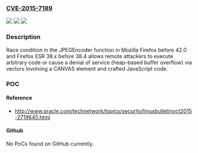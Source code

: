 ### [CVE-2015-7189](https://cve.mitre.org/cgi-bin/cvename.cgi?name=CVE-2015-7189)
![](https://img.shields.io/static/v1?label=Product&message=n%2Fa&color=blue)
![](https://img.shields.io/static/v1?label=Version&message=n%2Fa&color=blue)
![](https://img.shields.io/static/v1?label=Vulnerability&message=n%2Fa&color=brighgreen)

### Description

Race condition in the JPEGEncoder function in Mozilla Firefox before 42.0 and Firefox ESR 38.x before 38.4 allows remote attackers to execute arbitrary code or cause a denial of service (heap-based buffer overflow) via vectors involving a CANVAS element and crafted JavaScript code.

### POC

#### Reference
- http://www.oracle.com/technetwork/topics/security/linuxbulletinoct2015-2719645.html

#### Github
No PoCs found on GitHub currently.

